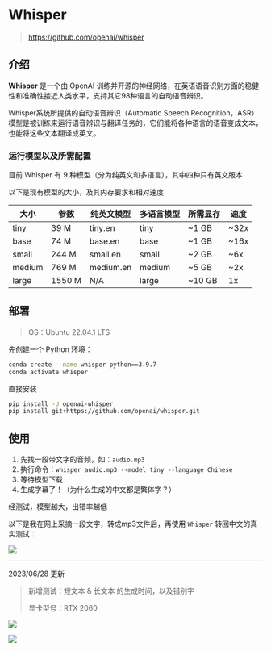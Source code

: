 # Whisper

> https://github.com/openai/whisper

## 介绍

**Whisper** 是一个由 OpenAI 训练并开源的神经网络，在英语语音识别方面的稳健性和准确性接近人类水平，支持其它98种语言的自动语音辨识。

Whisper系统所提供的自动语音辨识（Automatic Speech Recognition，ASR）模型是被训练来运行语音辨识与翻译任务的，它们能将各种语言的语音变成文本，也能将这些文本翻译成英文。

### 运行模型以及所需配置

目前 Whisper 有 9 种模型（分为纯英文和多语言），其中四种只有英文版本

以下是现有模型的大小，及其内存要求和相对速度

| 大小   | 参数   | 纯英文模型 | 多语言模型 | 所需显存 | 速度 |
| ------ | ------ | ---------- | ---------- | -------- | ---- |
| tiny   | 39 M   | tiny.en    | tiny       | ~1 GB    | ~32x |
| base   | 74 M   | base.en    | base       | ~1 GB    | ~16x |
| small  | 244 M  | small.en   | small      | ~2 GB    | ~6x  |
| medium | 769 M  | medium.en  | medium     | ~5 GB    | ~2x  |
| large  | 1550 M | N/A        | large      | ~10 GB   | 1x   |

## 部署

> OS：Ubuntu 22.04.1 LTS

先创建一个 Python 环境：

```sh
conda create --name whisper python==3.9.7
conda activate whisper
```

直接安装

```sh
pip install -U openai-whisper
pip install git+https://github.com/openai/whisper.git
```

## 使用

1. 先找一段带文字的音频，如：`audio.mp3`
2. 执行命令：`whisper audio.mp3 --model tiny --language Chinese `
3. 等待模型下载
4. 生成字幕了！（为什么生成的中文都是繁体字？）



经测试，模型越大，出错率越低

以下是我在网上采摘一段文字，转成mp3文件后，再使用 `Whisper` 转回中文的真实测试：

![](https://github.com/danielchan-25/AI-ProJect/img/whisper-1.png)



---

2023/06/28 更新

> 新增测试：短文本 & 长文本 的生成时间，以及错别字
>
> 显卡型号：RTX 2060

![](https://github.com/danielchan-25/AI-ProJect/img/whisper-shorttext.png)

![](https://github.com/danielchan-25/AI-ProJect/img/whisper-longtext.png)
